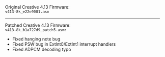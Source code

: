 Original Creative 4.13 Firmware:<br>
```v413-8k_e22e9001.asm```

---

Patched Creative 4.13 Firmware:<br>
```v413-8k_b1a727d9_patch5.asm:```
- Fixed hanging note bug
- Fixed PSW bug in ExtInt0/ExtInt1 interrupt handlers
- Fixed ADPCM decoding typo
